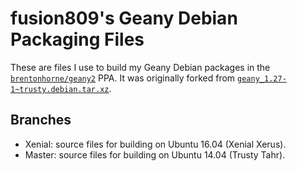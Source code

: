 # fusion809's Geany Debian Packaging Files
These are files I use to build my Geany Debian packages in the [`brentonhorne/geany2`](https://launchpad.net/~brentonhorne/+archive/ubuntu/geany2) PPA. It was originally forked from [`geany_1.27-1~trusty.debian.tar.xz`](https://launchpad.net/~geany-dev/+archive/ubuntu/ppa/+files/geany_1.27-1~trusty.debian.tar.xz).

## Branches
* Xenial: source files for building on Ubuntu 16.04 (Xenial Xerus).
* Master: source files for building on Ubuntu 14.04 (Trusty Tahr).
